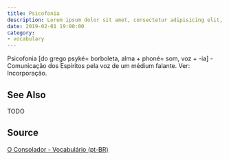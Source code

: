 ```yaml
---
title: Psicofonia
description: Lorem ipsum dolor sit amet, consectetur adipisicing elit, sed do eiusmod tempor incididunt ut labore et dolore magna aliqua.  TODO
date: 2019-02-01 19:00:00
category:
- vocabulary
---
```


Psicofonia [do grego psyké= borboleta, alma + phoné= som, voz + -ia] - Comunicação dos Espíritos pela voz de um médium falante. Ver: Incorporação.

## See Also
TODO

## Source
[O Consolador - Vocabulário (pt-BR)](http://www.oconsolador.com.br/linkfixo/vocabulario/principal.html)

